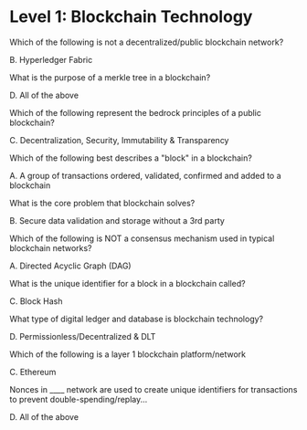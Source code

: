 #  Level 1: Blockchain Technology

Which of the following is not a decentralized/public blockchain network?

B. Hyperledger Fabric


What is the purpose of a merkle tree in a blockchain?

D. All of the above


Which of the following represent the bedrock principles of a public blockchain?

C. Decentralization, Security, Immutability & Transparency

Which of the following best describes a "block" in a blockchain?

A. A group of transactions ordered, validated, confirmed and added to a blockchain


What is the core problem that blockchain solves?

B. Secure data validation and storage without a 3rd party


Which of the following is NOT a consensus mechanism used in typical blockchain networks?

A. Directed Acyclic Graph (DAG)


What is the unique identifier for a block in a blockchain called?

C. Block Hash


What type of digital ledger and database is blockchain technology?

D. Permissionless/Decentralized & DLT


Which of the following is a layer 1 blockchain platform/network

C. Ethereum


Nonces in ____ network are used to create unique identifiers for transactions to prevent double-spending/replay...

D. All of the above
